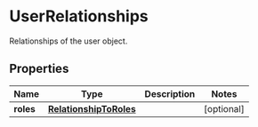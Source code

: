 

# UserRelationships

Relationships of the user object.

## Properties

Name | Type | Description | Notes
------------ | ------------- | ------------- | -------------
**roles** | [**RelationshipToRoles**](RelationshipToRoles.md) |  |  [optional]



